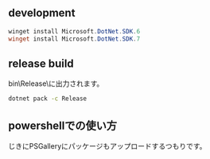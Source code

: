
## development 

```powershell
winget install Microsoft.DotNet.SDK.6
winget install Microsoft.DotNet.SDK.7
```

## release build

bin\Release\に出力されます。

```bash
dotnet pack -c Release
```

## powershellでの使い方

じきにPSGalleryにパッケージもアップロードするつもりです。
